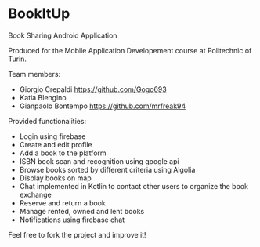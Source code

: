 # BookItUp
Book Sharing Android Application

Produced for the Mobile Application Developement course at Politechnic of Turin.

Team members: <br>
              <ul>
                <li> Giorgio Crepaldi https://github.com/Gogo693 </li>
                <li> Katia Blengino </li>
                <li> Gianpaolo Bontempo https://github.com/mrfreak94 </li>
              </ul>
            
Provided functionalities:
              <ul>
                <li> Login using firebase </li>
                <li> Create and edit profile </li>
                <li> Add a book to the platform </li>
                <li> ISBN book scan and recognition using google api</li>
                <li> Browse books sorted by different criteria using Algolia </li>
                <li> Display books on map</li>
                <li> Chat implemented in Kotlin to contact other users to organize the book exchange </li>
                <li> Reserve and return a book </li>
                <li> Manage rented, owned and lent books </li>
                <li> Notifications using firebase chat </li>
              </ul>

Feel free to fork the project and improve it!
